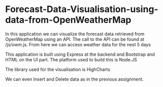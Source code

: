 # Forecast-Data-Visualisation-using-data-from-OpenWeatherMap

In this application we can visualize the forecast data retrieved from OpenWeatherMap using an API. The call to the API can be found at /js/owm.js. From here we can access weather data for the nest 5 days

This application is built using Express at the backend and Bootstrap and HTML on the UI part. The platform used to build this is Node.JS

The library used for the visualisation is HighCharts

We can even Insert and Delete data as in the previous assignment.